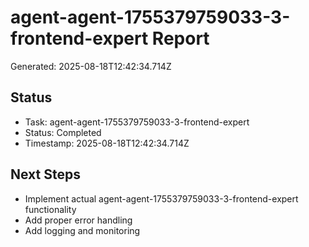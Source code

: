 # agent-agent-1755379759033-3-frontend-expert Report

Generated: 2025-08-18T12:42:34.714Z

## Status
- Task: agent-agent-1755379759033-3-frontend-expert
- Status: Completed
- Timestamp: 2025-08-18T12:42:34.714Z

## Next Steps
- Implement actual agent-agent-1755379759033-3-frontend-expert functionality
- Add proper error handling
- Add logging and monitoring
